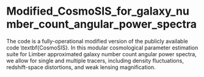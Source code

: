 # Modified_CosmoSIS_for_galaxy_number_count_angular_power_spectra

The code is a fully-operational modified version of the publicly available code \textbf{CosmoSIS}. In this modular cosmological parameter estimation suite for Limber approximated galaxy number count angular power spectra, we allow for single and multiple tracers, including density fluctuations, redshift-space distortions, and weak lensing magnification.
